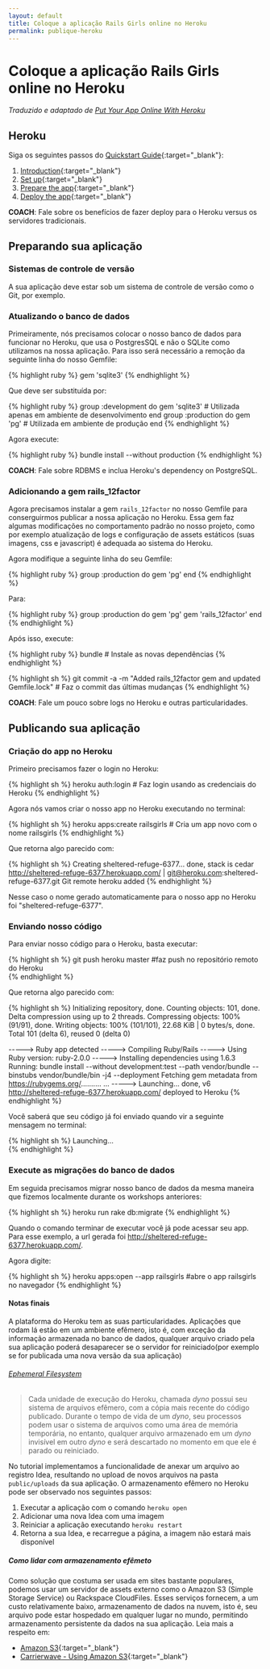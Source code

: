 ```yaml
---
layout: default
title: Coloque a aplicação Rails Girls online no Heroku
permalink: publique-heroku
---
```


# Coloque a aplicação Rails Girls online no Heroku

*Traduzido e adaptado de [Put Your App Online With Heroku](http://railsgirls.com/guides/heroku/)*

##  Heroku

Siga os seguintes passos do [Quickstart Guide](https://devcenter.heroku.com/articles/getting-started-with-ruby){:target="_blank"}:

1. [Introduction](https://devcenter.heroku.com/articles/getting-started-with-ruby#introduction){:target="_blank"}
2. [Set up](https://devcenter.heroku.com/articles/getting-started-with-ruby#set-up){:target="_blank"}
3. [Prepare the app](https://devcenter.heroku.com/articles/getting-started-with-ruby#prepare-the-app){:target="_blank"}
4. [Deploy the app](https://devcenter.heroku.com/articles/getting-started-with-ruby#deploy-the-app){:target="_blank"}

**COACH**: Fale sobre os benefícios de fazer deploy para o Heroku versus os servidores tradicionais.

## Preparando sua aplicação

### Sistemas de controle de versão

A sua aplicação deve estar sob um sistema de controle de versão como o Git, por exemplo.

### Atualizando o banco de dados

Primeiramente, nós precisamos colocar o nosso banco de dados para funcionar no Heroku, que usa o PostgresSQL e não o SQLite como utilizamos na nossa aplicação.
Para isso será necessário a remoção da seguinte linha do nosso Gemfile:

{% highlight ruby %}
gem 'sqlite3'
{% endhighlight %}

Que deve ser substituída por:

{% highlight ruby %}
group :development do
  gem 'sqlite3' # Utilizada apenas em ambiente de desenvolvimento
end
group :production do
  gem 'pg' # Utilizada em ambiente de produção
end
{% endhighlight %}

Agora execute:

{% highlight ruby %}
  bundle install --without production
{% endhighlight %}

**COACH**: Fale sobre RDBMS e inclua Heroku's dependency on PostgreSQL.


### Adicionando a gem rails_12factor

Agora precisamos instalar a gem `rails_12factor` no nosso Gemfile para conserguirmos publicar a nossa aplicação no Heroku. Essa gem faz algumas modificações no comportamento padrão no nosso projeto, como por exemplo atualização de logs e configuração de assets estáticos (suas imagens, css e javascript) é adequada ao sistema do Heroku.

Agora modifique a seguinte linha do seu Gemfile:

{% highlight ruby %}
  group :production do
    gem 'pg'
  end
{% endhighlight %}

Para:

{% highlight ruby %}
  group :production do
    gem 'pg'
    gem 'rails_12factor'
    end
{% endhighlight %}

Após isso, execute:

{% highlight ruby %}
  bundle # Instale as novas dependências
{% endhighlight %}

{% highlight sh %}
  git commit -a -m "Added rails_12factor gem and updated Gemfile.lock" # Faz o commit das últimas mudanças
{% endhighlight %}

**COACH**: Fale um pouco sobre logs no Heroku e outras particularidades.

## Publicando sua aplicação

### Criação do app no Heroku

Primeiro precisamos fazer o login no Heroku:

{% highlight sh %}
  heroku auth:login # Faz login usando as credenciais do Heroku
{% endhighlight %}

Agora nós vamos criar o nosso app no Heroku executando no terminal:

{% highlight sh %}
  heroku apps:create railsgirls # Cria um app novo com o nome railsgirls
{% endhighlight %}

Que retorna algo parecido com:

{% highlight sh %}
  Creating sheltered-refuge-6377... done, stack is cedar
  http://sheltered-refuge-6377.herokuapp.com/ | git@heroku.com:sheltered-refuge-6377.git
  Git remote heroku added
{% endhighlight %}

Nesse caso o nome gerado automaticamente para o nosso app no Heroku foi "sheltered-refuge-6377".

### Enviando nosso código

Para enviar nosso código para o Heroku, basta executar:

{% highlight sh %}
  git push heroku master #faz push no repositório remoto do Heroku  
{% endhighlight %}

Que retorna algo parecido com:

{% highlight sh %}
Initializing repository, done.
Counting objects: 101, done.
Delta compression using up to 2 threads.
Compressing objects: 100% (91/91), done.
Writing objects: 100% (101/101), 22.68 KiB | 0 bytes/s, done.
Total 101 (delta 6), reused 0 (delta 0)

-----> Ruby app detected
-----> Compiling Ruby/Rails
-----> Using Ruby version: ruby-2.0.0
-----> Installing dependencies using 1.6.3
       Running: bundle install --without development:test --path vendor/bundle --binstubs vendor/bundle/bin -j4 --deployment
       Fetching gem metadata from https://rubygems.org/..........
...
-----> Launching... done, v6
       http://sheltered-refuge-6377.herokuapp.com/ deployed to Heroku
{% endhighlight %}

Você saberá que seu código já foi enviado quando vir a seguinte mensagem no terminal:

{% highlight sh %}
  Launching...  
{% endhighlight %}

### Execute as migrações do banco de dados

Em seguida precisamos migrar nosso banco de dados da mesma maneira que fizemos localmente durante os workshops anteriores:

{% highlight sh %}
  heroku run rake db:migrate
{% endhighlight %}

Quando o comando terminar de executar você já pode acessar seu app. Para esse exemplo, a url gerada foi <http://sheltered-refuge-6377.herokuapp.com/>.

Agora digite:

{% highlight sh %}
  heroku apps:open --app railsgirls #abre o app railsgirls no navegador
{% endhighlight %}

#### Notas finais

A plataforma do Heroku tem as suas particularidades. Aplicações que rodam lá estão em um ambiente efêmero, isto é, com exceção da informação armazenada no banco de dados, qualquer arquivo criado pela sua aplicação poderá desaparecer se o servidor for reiniciado(por exemplo se for publicada uma nova versão da sua aplicação)

###### [Ephemeral Filesystem](https://devcenter.heroku.com/articles/dynos#ephemeral-filesystem)

> Cada unidade de execução do Heroku, chamada *dyno* possui seu sistema de arquivos efêmero, com a cópia mais recente do código publicado. Durante o tempo de vida de um *dyno*, seu processos podem usar o sistema de arquivos como uma área de memória temporária, no entanto, qualquer arquivo armazenado em um *dyno* invisível em outro *dyno* e será descartado
no momento em que ele é parado ou reiniciado.

No tutorial []() implementamos a funcionalidade de anexar um arquivo ao registro Idea, resultando no upload de  novos arquivos na pasta `public/uploads` da sua aplicação. O armazenamento efêmero no Heroku pode ser observado nos seguintes passos:

1. Executar a aplicação com o comando `heroku open`
2. Adicionar uma nova Idea com uma imagem
3. Reiniciar a aplicação executando `heroku restart`
4. Retorna a sua Idea, e recarregue a página, a imagem não estará mais disponível

##### Como lidar com armazenamento efêmeto

Como solução que costuma ser usada em sites bastante populares, podemos usar um servidor de assets externo como o Amazon S3 (Simple Storage Service) ou Rackspace CloudFiles.
Esses serviços fornecem, a um custo relativamente baixo, armazenamento de dados na nuvem, isto é, seu arquivo pode estar hospedado em qualquer lugar no mundo, permitindo armazenamento persistente da dados na sua aplicação.
Leia mais a respeito em:
* [Amazon S3](https://aws.amazon.com/pt/s3/){:target="_blank"}
* [Carrierwave - Using Amazon S3](https://github.com/carrierwaveuploader/carrierwave#using-amazon-s3){:target="_blank"}
